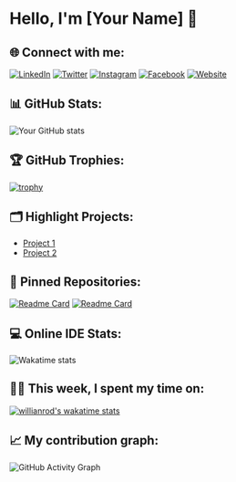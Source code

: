 # Hello, I'm [Your Name] 👋

## 🌐 Connect with me:
[![LinkedIn](https://img.shields.io/badge/-LinkedIn-blue?style=flat-square&logo=Linkedin&logoColor=white&link=https://www.linkedin.com/in/yourusername/)](https://www.linkedin.com/in/yourusername/)
[![Twitter](https://img.shields.io/badge/-Twitter-blue?style=flat-square&logo=Twitter&logoColor=white&link=https://twitter.com/yourusername)](https://twitter.com/yourusername)
[![Instagram](https://img.shields.io/badge/-Instagram-purple?style=flat-square&logo=Instagram&logoColor=white&link=https://www.instagram.com/yourusername/)](https://www.instagram.com/yourusername/)
[![Facebook](https://img.shields.io/badge/-Facebook-blue?style=flat-square&logo=Facebook&logoColor=white&link=https://www.facebook.com/yourusername/)](https://www.facebook.com/yourusername/)
[![Website](https://img.shields.io/badge/-Website-black?style=flat-square&logo=Google-Chrome&logoColor=white&link=https://yourwebsite.com)](https://yourwebsite.com)

## 📊 GitHub Stats:
![Your GitHub stats](https://github-readme-stats.vercel.app/api?username=quangminh24112005&show_icons=true&theme=tokyonight)

## 🏆 GitHub Trophies:
[![trophy](https://github-profile-trophy.vercel.app/?username=quangminh24112005&theme=nord&column=7)](https://github.com/ryo-ma/github-profile-trophy)

## 🗂️ Highlight Projects:
- [Project 1](https://github.com/quangminh24112005/project1)
- [Project 2](https://github.com/quangminh24112005/project2)

## 📌 Pinned Repositories:
[![Readme Card](https://github-readme-stats.vercel.app/api/pin/?username=quangminh24112005&repo=yourrepo1&theme=tokyonight)](https://github.com/quangminh24112005/yourrepo1)
[![Readme Card](https://github-readme-stats.vercel.app/api/pin/?username=quangminh24112005&repo=yourrepo2&theme=tokyonight)](https://github.com/quangminh24112005/yourrepo2)

## 💻 Online IDE Stats:
![Wakatime stats](https://github-readme-stats.vercel.app/api/wakatime?username=quangminh24112005&theme=tokyonight)

## 👩‍💻 This week, I spent my time on:
[![willianrod's wakatime stats](https://github-readme-stats.vercel.app/api/wakatime?username=quangminh24112005)](https://github.com/anuraghazra/github-readme-stats)

## 📈 My contribution graph:
![GitHub Activity Graph](https://activity-graph.herokuapp.com/graph?username=quangminh24112005&theme=xcode)
